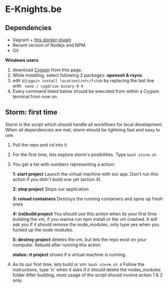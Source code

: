 E-Knights.be 
===================

Dependencies
----------
 - Vagrant + [this docker plugin](https://github.com/leighmcculloch/vagrant-docker-compose)
 - Recent version of Nodejs and NPM. 
 - Git 

**Windows users**
1. download [Cygwin](https://www.cygwin.com/) from this page.
2.  While installing, select following 2 packages: **openssh & rsync**
3. edit  `` ${cygwin install location}/etc/fstab `` by replacing the last line with ` none / cygdrive binary 0 0`
4. Every command listed below should be executed from within a Cygwin terminal from now on.

Storm: first time
-------------
Storm is the script which should handle all workflows for local development. When all dependencies are met, storm should be lightning fast and easy to use.

1. Pull the repo and cd into it

2. For the first time, lets explore storm's posibilities. 
   Type `bash storm.sh`
   
3. You get a list with numbers representing a action:

    **1: start project**
    Launch the virtual machine with our app. Don't run this action if you didn't build one yet (action 4).
    
    **2: stop project**
    Stops our application
    
    **3: reload containers**
    Destroys the running containers and spins up fresh ones
    
    **4: (re)build project**
    You should use this action when its your first time building the vm, if you wanna run npm install or the vm crashed. 
    It will ask you if it should remove the node_modules, only type yes when you fucked up the node modules.
    
    **5: destroy project** 
    deletes the vm, but lets the repo exist on your computer. Rebuild after running this action
    
    **status: rt project**
    shows if a virtual machine is running.
    
4. As  its our first time, lets build or vm:
`bash storm.sh 4`
Follow the instructions, type 'n' when it asks if it should delete the nodes_modules folder
After building, most usage of the script should involve action 1 & 2 only.
